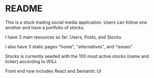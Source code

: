 # README

This is a stock trading social media application. Users can follow one another and have a portfolio of stocks.

I have 3 main resources so far: Users, Posts, and Stocks.

I also have 3 static pages "home", "alternatives", and "issues"

Stocks is currently seeded with the 100 most active stocks (name and ticker) according to WSJ.

Front end now includes React and Semantic UI
